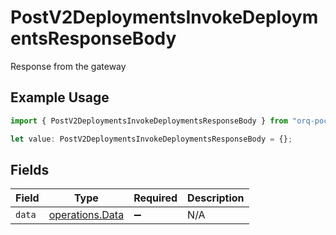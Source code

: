# PostV2DeploymentsInvokeDeploymentsResponseBody

Response from the gateway

## Example Usage

```typescript
import { PostV2DeploymentsInvokeDeploymentsResponseBody } from "orq-poc-typescript/models/operations";

let value: PostV2DeploymentsInvokeDeploymentsResponseBody = {};
```

## Fields

| Field                                              | Type                                               | Required                                           | Description                                        |
| -------------------------------------------------- | -------------------------------------------------- | -------------------------------------------------- | -------------------------------------------------- |
| `data`                                             | [operations.Data](../../models/operations/data.md) | :heavy_minus_sign:                                 | N/A                                                |
